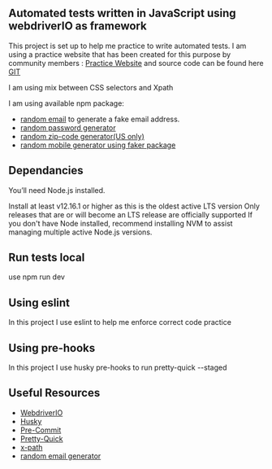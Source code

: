 ## Automated tests written in JavaScript using webdriverIO as framework

This project is set up to help me practice to write automated tests.
I am using a practice website that has been created for this purpose by community members :
[Practice Website](http://automationpractice.com/index.php) and source code can be found here
[GIT](https://github.com/StMarco89/automationpractice.com)

I am using mix between CSS selectors and Xpath

I am using available npm package:

- [random email](https://www.npmjs.com/package/random-email/v/1.0.3?activeTab=readme) to generate a fake email address.
- [random password generator](https://www.npmjs.com/package/generate-password)
- [random zip-code generator(US only)](https://www.npmjs.com/package/random-zipcode)
- [random mobile generator using faker package](https://www.npmjs.com/package/faker)

## Dependancies

You’ll need Node.js installed.

Install at least v12.16.1 or higher as this is the oldest active LTS version
Only releases that are or will become an LTS release are officially supported
If you don't have Node installed, recommend installing NVM to assist managing multiple active Node.js versions.

## Run tests local

use npm run dev

## Using eslint

In this project I use eslint to help me enforce correct code practice

## Using pre-hooks

In this project I use husky pre-hooks to run pretty-quick --staged

## Useful Resources

- [WebdriverIO](https://webdriver.io/)
- [Husky](https://www.npmjs.com/package/husky)
- [Pre-Commit](https://dev.to/devictoribero/how-to-use-husky-to-create-pre-commit-and-pre-push-hooks-4448)
- [Pretty-Quick](https://www.npmjs.com/package/pretty-quick)
- [x-path](https://devhints.io/xpath)
- [random email generator](https://www.npmjs.com/package/random-email/v/1.0.3?activeTab=readme)
